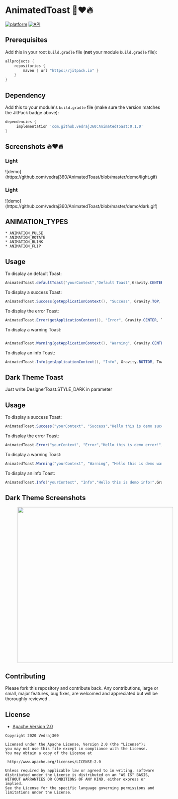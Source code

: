 # AnimatedToast 🤩❤️🔥 
[![platform](https://img.shields.io/badge/platform-Android-green.svg)](https://www.android.com)
[![API](https://img.shields.io/badge/API-17%2B-brightgreen.svg?style=plastic)](https://android-arsenal.com/api?level=17)

## Prerequisites

Add this in your root `build.gradle` file (**not** your module `build.gradle` file):

```gradle
allprojects {
	repositories {
		maven { url "https://jitpack.io" }
	}
}
```

## Dependency

Add this to your module's `build.gradle` file (make sure the version matches the JitPack badge above):

```gradle
dependencies {
	 implementation 'com.github.vedraj360:AnimatedToast:0.1.0'
}
```


## Screenshots 🔥❤️🔥 


<p float="left">
	<h3> Light </h3>
  ![demo](https://github.com/vedraj360/AnimatedToast/blob/master/demo/light.gif)
</p>

<p float="left">
<h3> Light </h3>
 ![demo](https://github.com/vedraj360/AnimatedToast/blob/master/demo/dark.gif)
</p>



## ANIMATION_TYPES

```
* ANIMATION_PULSE
* ANIMATION_ROTATE
* ANIMATION_BLINK
* ANIMATION_FLIP

```


## Usage
To display an default Toast:

``` java
AnimatedToast.defaultToast("yourContext","Default Toast",Gravity.CENTER,Toast.LENGTH_SHORT);

```
To display a success Toast:

``` java
AnimatedToast.Success(getApplicationContext(), "Success", Gravity.TOP, Toast.LENGTH_SHORT, AnimatedToast.ANIMATION_ROTATE);
```
To display the error Toast:

``` java
AnimatedToast.Error(getApplicationContext(), "Error", Gravity.CENTER, Toast.LENGTH_SHORT, AnimatedToast.ANIMATION_BLINK);

```

To display a warning Toast:

``` java

AnimatedToast.Warning(getApplicationContext(), "Warning", Gravity.CENTER, Toast.LENGTH_SHORT, AnimatedToast.ANIMATION_PULSE);

```

To display an info Toast:

``` java
AnimatedToast.Info(getApplicationContext(), "Info", Gravity.BOTTOM, Toast.LENGTH_SHORT, AnimatedToast.ANIMATION_FLIP);
```




## Dark Theme Toast

Just write DesignerToast.STYLE_DARK in parameter


## Usage

To display a success Toast:

``` java
AnimatedToast.Success("yourContext", "Success","Hello this is demo success!",Gravity.CENTER, Toast.LENGTH_SHORT,AnimatedToast.STYLE_DARK, AnimatedToast.ANIMATION_ROTATE);
```
To display the error Toast:

``` java
AnimatedToast.Error("yourContext", "Error","Hello this is demo error!",Gravity.CENTER, Toast.LENGTH_SHORT,AnimatedToast.STYLE_DARK,AnimatedToast.ANIMATION_BLINK);
```

To display a warning Toast:

``` java
AnimatedToast.Warning("yourContext", "Warning", "Hello this is demo warning!",Gravity.CENTER, Toast.LENGTH_SHORT,AnimatedToast.STYLE_DARK, AnimatedToast.ANIMATION_FLIP);
```

To display an info Toast:

``` java
AnimatedToast.Info("yourContext", "Info","Hello this is demo info!",Gravity.CENTER, Toast.LENGTH_SHORT,AnimatedToast.STYLE_DARK,AnimatedToast.ANIMATION_PULSE);
```




## Dark Theme Screenshots

<p float="center"> <img src="https://github.com/vedraj360/AnimatedToast/blob/master/Screenshots/sample_dark_toast.png" width="500" hspace="40"/>

## Contributing

Please fork this repository and contribute back.
Any contributions, large or small, major features, bug fixes, are welcomed and appreciated
but will be thoroughly reviewed .

## License

* [Apache Version 2.0](http://www.apache.org/licenses/LICENSE-2.0.html)

```
Copyright 2020 Vedraj360

Licensed under the Apache License, Version 2.0 (the "License");
you may not use this file except in compliance with the License.
You may obtain a copy of the License at

 http://www.apache.org/licenses/LICENSE-2.0

Unless required by applicable law or agreed to in writing, software
distributed under the License is distributed on an "AS IS" BASIS,
WITHOUT WARRANTIES OR CONDITIONS OF ANY KIND, either express or implied.
See the License for the specific language governing permissions and
limitations under the License.
